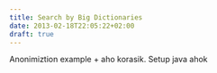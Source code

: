 ```yaml
---
title: Search by Big Dictionaries
date: 2013-02-18T22:05:22+02:00
draft: true
---
```

Anonimiztion example + aho korasik.
Setup java ahok
